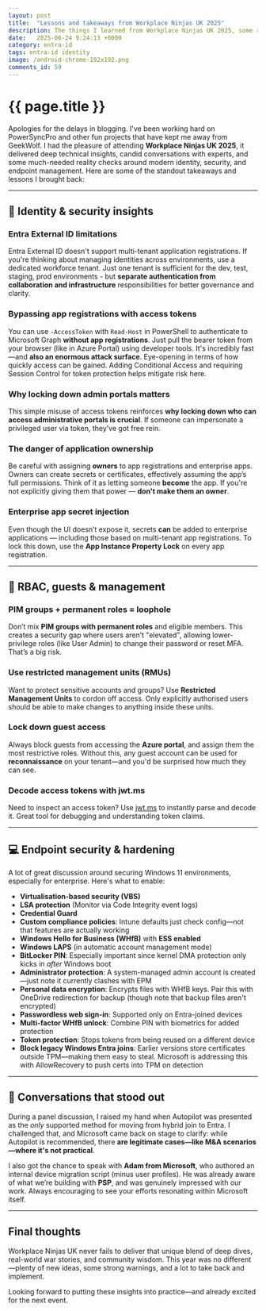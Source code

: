 ```yaml
---
layout: post
title:  "Lessons and takeaways from Workplace Ninjas UK 2025"
description: The things I learned from Workplace Ninjas UK 2025, some real nuggets and eye-opening threats that I'd not really thought about before
date:   2025-06-24 9:24:13 +0000
category: entra-id
tags: entra-id identity
image: /android-chrome-192x192.png
comments_id: 59
---
```

<h1>{{ page.title }}</h1>


Apologies for the delays in blogging.  I've been working hard on PowerSyncPro and other fun projects that have kept me away from GeekWolf.  I had the pleasure of attending **Workplace Ninjas UK 2025**, it delivered deep technical insights, candid conversations with experts, and some much-needed reality checks around modern identity, security, and endpoint management. Here are some of the standout takeaways and lessons I brought back:

---

## 🔐 Identity & security insights

### Entra External ID limitations

Entra External ID doesn't support multi-tenant application registrations. If you're thinking about managing identities across environments, use a dedicated workforce tenant. Just one tenant is sufficient for the dev, test, staging, prod environments - but **separate authentication from collaboration and infrastructure** responsibilities for better governance and clarity.

### Bypassing app registrations with access tokens

You can use `-AccessToken` with `Read-Host` in PowerShell to authenticate to Microsoft Graph **without app registrations**. Just pull the bearer token from your browser (like in Azure Portal) using developer tools. It's incredibly fast—and **also an enormous attack surface**. Eye-opening in terms of how quickly access can be gained.  Adding Conditional Access and requiring Session Control for token protection helps mitigate risk here.

### Why locking down admin portals matters

This simple misuse of access tokens reinforces **why locking down who can access administrative portals is crucial**. If someone can impersonate a privileged user via token, they’ve got free rein.

### The danger of application ownership

Be careful with assigning **owners** to app registrations and enterprise apps. Owners can create secrets or certificates, effectively assuming the app’s full permissions. Think of it as letting someone **become** the app. If you're not explicitly giving them that power — **don't make them an owner**.

### Enterprise app secret injection

Even though the UI doesn’t expose it, secrets **can** be added to enterprise applications — including those based on multi-tenant app registrations. To lock this down, use the **App Instance Property Lock** on every app registration.

---

## 🧩 RBAC, guests & management

### PIM groups + permanent roles = loophole

Don’t mix **PIM groups with permanent roles** and eligible members. This creates a security gap where users aren’t "elevated", allowing lower-privilege roles (like User Admin) to change their password or reset MFA. That’s a big risk.

### Use restricted management units (RMUs)

Want to protect sensitive accounts and groups? Use **Restricted Management Units** to cordon off access. Only explicitly authorised users should be able to make changes to anything inside these units.

### Lock down guest access

Always block guests from accessing the **Azure portal**, and assign them the most restrictive roles. Without this, any guest account can be used for **reconnaissance** on your tenant—and you'd be surprised how much they can see.

### Decode access tokens with jwt.ms

Need to inspect an access token? Use [jwt.ms](https://jwt.ms/) to instantly parse and decode it. Great tool for debugging and understanding token claims.

---

## 💻 Endpoint security & hardening

A lot of great discussion around securing Windows 11 environments, especially for enterprise. Here's what to enable:

- **Virtualisation-based security (VBS)**
- **LSA protection** (Monitor via Code Integrity event logs)
- **Credential Guard**
- **Custom compliance policies**: Intune defaults just check config—not that features are actually working
- **Windows Hello for Business (WHfB)** with **ESS enabled**
- **Windows LAPS** (in automatic account management mode)
- **BitLocker PIN**: Especially important since kernel DMA protection only kicks in *after* Windows boot
- **Administrator protection**: A system-managed admin account is created—just note it currently clashes with EPM
- **Personal data encryption**: Encrypts files with WHfB keys. Pair this with OneDrive redirection for backup (though note that backup files aren't encrypted)
- **Passwordless web sign-in**: Supported only on Entra-joined devices
- **Multi-factor WHfB unlock**: Combine PIN with biometrics for added protection
- **Token protection**: Stops tokens from being reused on a different device
- **Block legacy Windows Entra joins**: Earlier versions store certificates outside TPM—making them easy to steal. Microsoft is addressing this with AllowRecovery to push certs into TPM on detection

---

## 👋 Conversations that stood out

During a panel discussion, I raised my hand when Autopilot was presented as the *only* supported method for moving from hybrid join to Entra. I challenged that, and Microsoft came back on stage to clarify: while Autopilot is recommended, there **are legitimate cases—like M&A scenarios—where it's not practical**.

I also got the chance to speak with **Adam from Microsoft**, who authored an internal device migration script (minus user profiles). He was already aware of what we’re building with **PSP**, and was genuinely impressed with our work. Always encouraging to see your efforts resonating within Microsoft itself.

---

## Final thoughts

Workplace Ninjas UK never fails to deliver that unique blend of deep dives, real-world war stories, and community wisdom. This year was no different—plenty of new ideas, some strong warnings, and a lot to take back and implement.

Looking forward to putting these insights into practice—and already excited for the next event.
